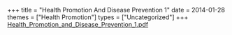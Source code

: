 +++
title = "Health Promotion And Disease Prevention 1"
date = 2014-01-28
themes = ["Health Promotion"]
types = ["Uncategorized"]
+++
[Health_Promotion_and_Disease_Prevention_1.pdf](/files/Health_Promotion_and_Disease_Prevention_1.pdf)
